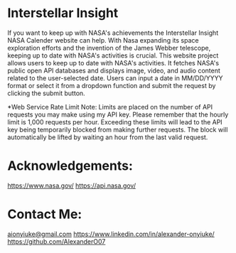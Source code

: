 # Interstellar Insight

If you want to keep up with NASA's achievements the Interstellar Insight NASA Calender website can help. With Nasa expanding its space exploration efforts and the invention of the James Webber telescope, keeping up to date with NASA's activities is crucial. This website project allows users to keep up to date with NASA's activities. It fetches NASA's public open API databases and displays image, video, and audio content related to the user-selected date. Users can input a date in MM/DD/YYYY format or select it from a dropdown function and submit the request by clicking the submit button.

*Web Service Rate Limit Note: 
Limits are placed on the number of API requests you may make using my API key. Please remember that the hourly limit is 1,000 requests per hour. Exceeding these limits will lead to the API key being temporarily blocked from making further requests. The block will automatically be lifted by waiting an hour from the last valid request.

# Acknowledgements:
https://www.nasa.gov/
https://api.nasa.gov/ 

# Contact Me: 
aionyiuke@gmail.com
https://www.linkedin.com/in/alexander-onyiuke/
https://github.com/AlexanderO07
